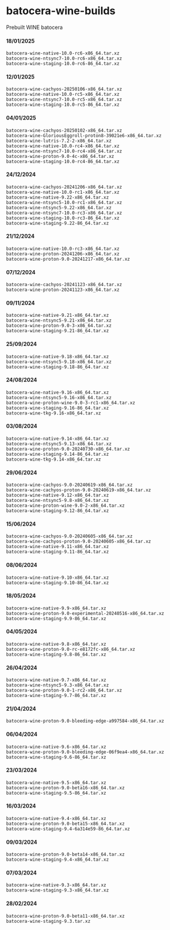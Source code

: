 
# batocera-wine-builds
Prebuilt WINE batocera

#### 18/01/2025

    batocera-wine-native-10.0-rc6-x86_64.tar.xz
    batocera-wine-ntsync7-10.0-rc6-x86_64.tar.xz
    batocera-wine-staging-10.0-rc6-86_64.tar.xz

#### 12/01/2025

    batocera-wine-cachyos-20250106-x86_64.tar.xz
    batocera-wine-native-10.0-rc5-x86_64.tar.xz
    batocera-wine-ntsync7-10.0-rc5-x86_64.tar.xz
    batocera-wine-staging-10.0-rc5-86_64.tar.xz

#### 04/01/2025

    batocera-wine-cachyos-20250102-x86_64.tar.xz
    batocera-wine-GloriousEggroll-proton8-39021e6-x86_64.tar.xz
    batocera-wine-lutris-7.2-2-x86_64.tar.xz
    batocera-wine-native-10.0-rc4-x86_64.tar.xz
    batocera-wine-ntsync7-10.0-rc4-x86_64.tar.xz
    batocera-wine-proton-9.0-4c-x86_64.tar.xz
    batocera-wine-staging-10.0-rc4-86_64.tar.xz

#### 24/12/2024

    batocera-wine-cachyos-20241206-x86_64.tar.xz
    batocera-wine-native-10.0-rc1-x86_64.tar.xz
    batocera-wine-native-9.22-x86_64.tar.xz
    batocera-wine-ntsync5-10.0-rc1-x86_64.tar.xz
    batocera-wine-ntsync5-9.22-x86_64.tar.xz
    batocera-wine-ntsync7-10.0-rc3-x86_64.tar.xz
    batocera-wine-staging-10.0-rc3-86_64.tar.xz
    batocera-wine-staging-9.22-86_64.tar.xz

#### 21/12/2024

    batocera-wine-native-10.0-rc3-x86_64.tar.xz
    batocera-wine-proton-20241206-x86_64.tar.xz
    batocera-wine-proton-9.0-20241217-x86_64.tar.xz

#### 07/12/2024

    batocera-wine-cachyos-20241123-x86_64.tar.xz
    batocera-wine-proton-20241123-x86_64.tar.xz

#### 09/11/2024

    batocera-wine-native-9.21-x86_64.tar.xz
    batocera-wine-ntsync5-9.21-x86_64.tar.xz
    batocera-wine-proton-9.0-3-x86_64.tar.xz
    batocera-wine-staging-9.21-86_64.tar.xz

#### 25/09/2024

    batocera-wine-native-9.18-x86_64.tar.xz
    batocera-wine-ntsync5-9.18-x86_64.tar.xz
    batocera-wine-staging-9.18-86_64.tar.xz

#### 24/08/2024

    batocera-wine-native-9.16-x86_64.tar.xz
    batocera-wine-ntsync5-9.16-x86_64.tar.xz
    batocera-wine-proton-wine-9.0-3-rc1-x86_64.tar.xz
    batocera-wine-staging-9.16-86_64.tar.xz
    batocera-wine-tkg-9.16-x86_64.tar.xz

#### 03/08/2024

    batocera-wine-native-9.14-x86_64.tar.xz
    batocera-wine-ntsync5-9.13-x86_64.tar.xz
    batocera-wine-proton-9.0-20240730-x86_64.tar.xz
    batocera-wine-staging-9.14-86_64.tar.xz
    batocera-wine-tkg-9.14-x86_64.tar.xz

#### 29/06/2024

    batocera-wine-cachyos-9.0-20240619-x86_64.tar.xz
    batocera-wine-cachyos-proton-9.0-20240619-x86_64.tar.xz
    batocera-wine-native-9.12-x86_64.tar.xz
    batocera-wine-ntsync5-9.8-x86_64.tar.xz
    batocera-wine-proton-wine-9.0-2-x86_64.tar.xz
    batocera-wine-staging-9.12-86_64.tar.xz

#### 15/06/2024

    batocera-wine-cachyos-9.0-20240605-x86_64.tar.xz
    batocera-wine-cachyos-proton-9.0-20240605-x86_64.tar.xz
    batocera-wine-native-9.11-x86_64.tar.xz
    batocera-wine-staging-9.11-86_64.tar.xz

#### 08/06/2024

    batocera-wine-native-9.10-x86_64.tar.xz
    batocera-wine-staging-9.10-86_64.tar.xz

#### 18/05/2024

    batocera-wine-native-9.9-x86_64.tar.xz
    batocera-wine-proton-9.0-experimental-20240516-x86_64.tar.xz
    batocera-wine-staging-9.9-86_64.tar.xz

#### 04/05/2024

    batocera-wine-native-9.8-x86_64.tar.xz
    batocera-wine-proton-9.0-rc-e8172fc-x86_64.tar.xz
    batocera-wine-staging-9.8-86_64.tar.xz

#### 26/04/2024

    batocera-wine-native-9.7-x86_64.tar.xz
    batocera-wine-ntsync5-9.3-x86_64.tar.xz
    batocera-wine-proton-9.0-1-rc2-x86_64.tar.xz
    batocera-wine-staging-9.7-86_64.tar.xz

#### 21/04/2024

    batocera-wine-proton-9.0-bleeding-edge-a997584-x86_64.tar.xz

#### 06/04/2024

    batocera-wine-native-9.6-x86_64.tar.xz
    batocera-wine-proton-9.0-bleeding-edge-06f9ea4-x86_64.tar.xz
    batocera-wine-staging-9.6-86_64.tar.xz

#### 23/03/2024

    batocera-wine-native-9.5-x86_64.tar.xz
    batocera-wine-proton-9.0-beta16-x86_64.tar.xz
    batocera-wine-staging-9.5-86_64.tar.xz

#### 16/03/2024

    batocera-wine-native-9.4-x86_64.tar.xz
    batocera-wine-proton-9.0-beta15-x86_64.tar.xz
    batocera-wine-staging-9.4-6a314e59-86_64.tar.xz

#### 09/03/2024

    batocera-wine-proton-9.0-beta14-x86_64.tar.xz
    batocera-wine-staging-9.4-x86_64.tar.xz

#### 07/03/2024

    batocera-wine-native-9.3-x86_64.tar.xz
    batocera-wine-staging-9.3-x86_64.tar.xz

#### 28/02/2024

    batocera-wine-proton-9.0-beta11-x86_64.tar.xz
    batocera-wine-staging-9.3.tar.xz

